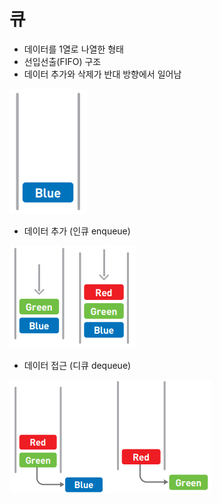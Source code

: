 # 큐

- 데이터를 1열로 나열한 형태
- 선입선출(FIFO) 구조
- 데이터 추가와 삭제가 반대 방향에서 일어남

![](./imgs/queue1.PNG)



- 데이터 추가 (인큐 enqueue)

![](./imgs/queue2.png)


- 데이터 접근 (디큐 dequeue)

![](./imgs/queue3.png)

